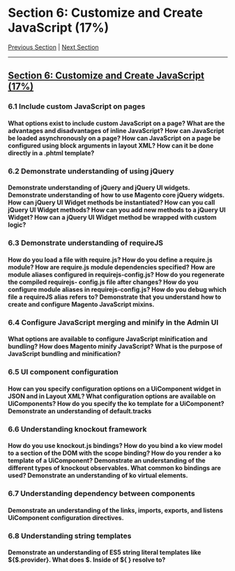 # Section 6: Customize and Create JavaScript (17%)

[Previous Section](./5.md) | [Next Section](./7.md)

-----

## [Section 6: Customize and Create JavaScript (17%)](./6.md)

### **6.1**  Include custom JavaScript on pages

#### **What options exist to include custom JavaScript on a page? What are the advantages and disadvantages of inline JavaScript? How can JavaScript be loaded asynchronously on a page? How can JavaScript on a page be configured using block arguments in layout XML? How can it be done directly in a .phtml template?**

### **6.2**  Demonstrate understanding of using jQuery

#### **Demonstrate understanding of jQuery and jQuery UI widgets. Demonstrate understanding of how to use Magento core jQuery widgets. How can jQuery UI Widget methods be instantiated? How can you call jQuery UI Widget methods? How can you add new methods to a jQuery UI Widget? How can a jQuery UI Widget method be wrapped with custom logic?**

### **6.3**  Demonstrate understanding of requireJS

#### **How do you load a file with require.js? How do you define a require.js module? How are require.js module dependencies specified? How are module aliases configured in requirejs-config.js? How do you regenerate the compiled requirejs- config.js file after changes? How do you configure module aliases in requirejs-config.js? How do you debug which file a requireJS alias refers to? Demonstrate that you understand how to create and configure Magento JavaScript mixins.**

### **6.4**  Configure JavaScript merging and minify in the Admin UI

#### **What options are available to configure JavaScript minification and bundling? How does Magento minify JavaScript? What is the purpose of JavaScript bundling and minification?**

### **6.5**  UI component configuration

#### **How can you specify configuration options on a UiComponent widget in JSON and in Layout XML? What configuration options are available on UiComponents? How do you specify the ko template for a UiComponent? Demonstrate an understanding of default.tracks**

### **6.6**  Understanding knockout framework

#### **How do you use knockout.js bindings? How do you bind a ko view model to a section of the DOM with the scope binding? How do you render a ko template of a UiComponent? Demonstrate an understanding of the different types of knockout observables. What common ko bindings are used? Demonstrate an understanding of ko virtual elements.**

### **6.7**  Understanding dependency between components

#### **Demonstrate an understanding of the links, imports, exports, and listens UiComponent configuration directives.**

### **6.8**  Understanding string templates

#### **Demonstrate an understanding of ES5 string literal templates like ${$.provider}. What does $. Inside of ${ } resolve to?**


